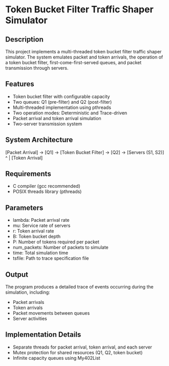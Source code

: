 # Token Bucket Filter Traffic Shaper Simulator

## Description

This project implements a multi-threaded token bucket filter traffic shaper simulator. The system emulates packet and token arrivals, the operation of a token bucket filter, first-come-first-served queues, and packet transmission through servers.

## Features

- Token bucket filter with configurable capacity
- Two queues: Q1 (pre-filter) and Q2 (post-filter)
- Multi-threaded implementation using pthreads
- Two operation modes: Deterministic and Trace-driven
- Packet arrival and token arrival simulation
- Two-server transmission system

## System Architecture

[Packet Arrival] -> [Q1] -> [Token Bucket Filter] -> [Q2] -> [Servers (S1, S2)]
                              ^
                              |
                       [Token Arrival]

## Requirements

- C compiler (gcc recommended)
- POSIX threads library (pthreads)



## Parameters

- lambda: Packet arrival rate
- mu: Service rate of servers
- r: Token arrival rate
- B: Token bucket depth
- P: Number of tokens required per packet
- num_packets: Number of packets to simulate
- time: Total simulation time
- tsfile: Path to trace specification file

## Output

The program produces a detailed trace of events occurring during the simulation, including:

- Packet arrivals
- Token arrivals
- Packet movements between queues
- Server activities

## Implementation Details

- Separate threads for packet arrival, token arrival, and each server
- Mutex protection for shared resources (Q1, Q2, token bucket)
- Infinite capacity queues using My402List

